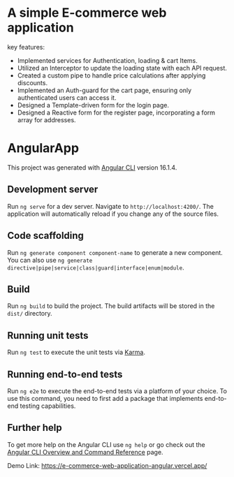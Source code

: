 # A simple E-commerce web application
key features:
- Implemented services for Authentication, loading & cart Items.
- Utilized an Interceptor to update the loading state with each API request.
- Created a custom pipe to handle price calculations after applying discounts.
- Implemented an Auth-guard for the cart page, ensuring only authenticated users can access it.
- Designed a Template-driven form for the login page.
- Designed a Reactive form for the register page, incorporating a form array for addresses.

# AngularApp

This project was generated with [Angular CLI](https://github.com/angular/angular-cli) version 16.1.4.

## Development server

Run `ng serve` for a dev server. Navigate to `http://localhost:4200/`. The application will automatically reload if you change any of the source files.

## Code scaffolding

Run `ng generate component component-name` to generate a new component. You can also use `ng generate directive|pipe|service|class|guard|interface|enum|module`.

## Build

Run `ng build` to build the project. The build artifacts will be stored in the `dist/` directory.

## Running unit tests

Run `ng test` to execute the unit tests via [Karma](https://karma-runner.github.io).

## Running end-to-end tests

Run `ng e2e` to execute the end-to-end tests via a platform of your choice. To use this command, you need to first add a package that implements end-to-end testing capabilities.

## Further help

To get more help on the Angular CLI use `ng help` or go check out the [Angular CLI Overview and Command Reference](https://angular.io/cli) page.

Demo Link: https://e-commerce-web-application-angular.vercel.app/
